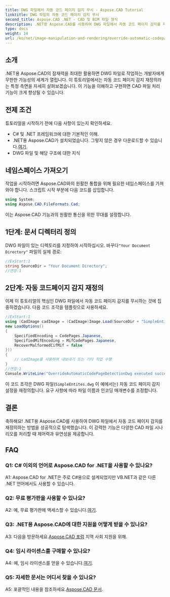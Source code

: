 ```yaml
---
title: DWG 파일에서 자동 코드 페이지 감지 무시 - Aspose.CAD Tutorial
linktitle: DWG 파일의 자동 코드 페이지 감지 무시
second_title: Aspose.CAD .NET - CAD 및 BIM 파일 형식
description: .NET용 Aspose.CAD를 사용하여 DWG 파일에서 자동 코드 페이지 감지를 재정의하는 방법을 살펴보세요. CAD 파일 처리 기능을 손쉽게 향상시키십시오.
type: docs
weight: 14
url: /ko/net/image-manipulation-and-rendering/override-automatic-codepage-detection-in-dwg/
---
```

## 소개

.NET용 Aspose.CAD의 잠재력을 최대한 활용하면 DWG 파일로 작업하는 개발자에게 무한한 가능성의 세계가 열립니다. 이 튜토리얼에서는 자동 코드 페이지 감지 재정의라는 특정 측면을 자세히 살펴보겠습니다. 이 기능을 이해하고 구현하면 CAD 파일 처리 기능이 크게 향상될 수 있습니다.

## 전제 조건

튜토리얼을 시작하기 전에 다음 사항이 있는지 확인하세요.

- C# 및 .NET 프레임워크에 대한 기본적인 이해.
-  .NET용 Aspose.CAD가 설치되었습니다. 그렇지 않은 경우 다운로드할 수 있습니다.[여기](https://releases.aspose.com/cad/net/).
- DWG 파일 및 해당 구조에 대한 지식

## 네임스페이스 가져오기

작업을 시작하려면 Aspose.CAD와의 원활한 통합을 위해 필요한 네임스페이스를 가져와야 합니다. 스크립트 시작 부분에 다음 코드를 삽입합니다.

```csharp
using System;
using Aspose.CAD.FileFormats.Cad;
```

이는 Aspose.CAD 기능과의 원활한 통신을 위한 무대를 설정합니다.

## 1단계: 문서 디렉터리 정의

 DWG 파일이 있는 디렉토리를 지정하여 시작하십시오. 바꾸다`"Your Document Directory"` 파일의 실제 경로:

```csharp
//ExStart:1
string SourceDir = "Your Document Directory";
//연장:1
```

## 2단계: 자동 코드페이지 감지 재정의

이제 이 튜토리얼의 핵심인 DWG 파일에서 자동 코드 페이지 감지를 무시하는 것에 집중하겠습니다. 다음 코드 조각을 템플릿으로 사용하세요.

```csharp
//ExStart:1
using (CadImage cadImage = (CadImage)Image.Load(SourceDir + "SimpleEntites.dwg",
new LoadOptions()
{
	SpecifiedEncoding = CodePages.Japanese,
	SpecifiedMifEncoding = MifCodePages.Japanese,
	RecoverMalformedCifMif = false
}))
{
	// cadImage를 사용하여 내보내기 또는 기타 작업 수행
}
//연장:1
Console.WriteLine("OverrideAutomaticCodePageDetectionDwg executed successfully");
```

이 코드 조각은 DWG 파일(`SimpleEntites.dwg` 이 예에서는) 자동 코드 페이지 감지 설정을 재정의합니다. 요구 사항에 따라 파일 이름과 인코딩 매개변수를 조정합니다.

## 결론

축하해요! .NET용 Aspose.CAD를 사용하여 DWG 파일에서 자동 코드 페이지 감지를 재정의하는 방법을 성공적으로 탐색했습니다. 이 강력한 기능은 다양한 CAD 파일 시나리오를 처리할 때 제어력과 유연성을 제공합니다.

## FAQ

### Q1: C# 이외의 언어로 Aspose.CAD for .NET을 사용할 수 있나요?

A1: Aspose.CAD for .NET은 주로 C#용으로 설계되었지만 VB.NET과 같은 다른 .NET 언어에서도 사용할 수 있습니다.

### Q2: 무료 평가판을 사용할 수 있나요?

 A2: 예, 무료 평가판에 액세스할 수 있습니다.[여기](https://releases.aspose.com/).

### Q3: .NET용 Aspose.CAD에 대한 지원을 어떻게 받을 수 있나요?

 A3: 다음을 방문하세요.[Aspose.CAD 포럼](https://forum.aspose.com/c/cad/19) 지역 사회 지원을 위해.

### Q4: 임시 라이센스를 구매할 수 있나요?

 A4: 예, 임시 라이센스를 얻을 수 있습니다.[여기](https://purchase.aspose.com/temporary-license/).

### Q5: 자세한 문서는 어디서 찾을 수 있나요?

 A5: 포괄적인 내용을 참조하세요.[Aspose.CAD 문서](https://reference.aspose.com/cad/net/).
